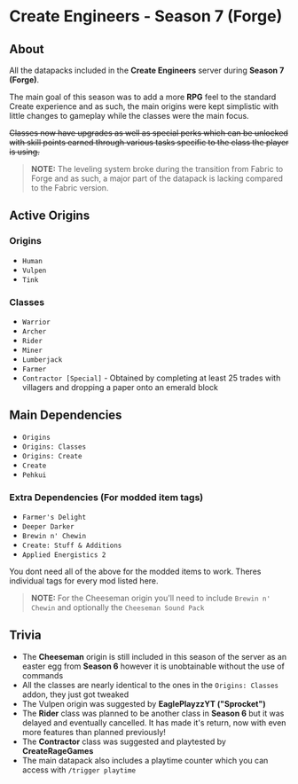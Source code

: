 # Create Engineers - Season 7 (Forge)
## About
All the datapacks included in the __Create Engineers__ server during __Season 7 (Forge)__.

The main goal of this season was to add a more __RPG__ feel to the standard Create experience and as such, the main origins were kept simplistic with little changes to gameplay while the classes were the main focus.

~~Classes now have upgrades as well as special perks which can be unlocked with skill points earned through various tasks specific to the class the player is using.~~

> __NOTE:__ The leveling system broke during the transition from Fabric to Forge and as such, a major part of the datapack is lacking compared to the Fabric version.

## Active Origins
### Origins
- `Human`
- `Vulpen`
- `Tink`

### Classes
- `Warrior`
- `Archer`
- `Rider`
- `Miner`
- `Lumberjack`
- `Farmer`
- `Contractor [Special]` - Obtained by completing at least 25 trades with villagers and dropping a paper onto an emerald block

## Main Dependencies
- `Origins`
- `Origins: Classes`
- `Origins: Create`
- `Create`
- `Pehkui`

### Extra Dependencies (For modded item tags)
- `Farmer's Delight`
- `Deeper Darker`
- `Brewin n' Chewin`
- `Create: Stuff & Additions`
- `Applied Energistics 2`

You dont need all of the above for the modded items to work. Theres individual tags for every mod listed here.
> __NOTE:__ For the Cheeseman origin you'll need to include `Brewin n' Chewin` and optionally the `Cheeseman Sound Pack`

## Trivia
- The __Cheeseman__ origin is still included in this season of the server as an easter egg from __Season 6__ however it is unobtainable without the use of commands
- All the classes are nearly identical to the ones in the `Origins: Classes` addon, they just got tweaked
- The Vulpen origin was suggested by __EaglePlayzzYT ("Sprocket")__
- The __Rider__ class was planned to be another class in __Season 6__ but it was delayed and eventually cancelled. It has made it's return, now with even more features than planned previously!
- The __Contractor__ class was suggested and playtested by __CreateRageGames__
- The main datapack also includes a playtime counter which you can access with `/trigger playtime`
